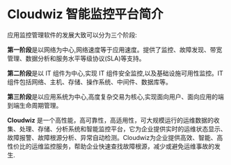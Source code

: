 # Cloudwiz 智能监控平台简介

应用监控管理软件的发展大致可以分为三个阶段:

**第一阶段**是以网络为中心,网络速度等于应用速度。提供了监控、故障发现、带宽管理、数据分析和服务水平等级协议\(SLA\)等支持。

**第二阶段**是以 IT 组件为中心,实现 IT 组件安全监控,以及基础设施可用性监控。IT 组件包括网络、主机、存储、操作系统、中间件、数据库等。

**第三阶段**是以应用系统为中心,高度复杂交易为核心,实现面向用户、面向应用的端到端生命周期管理。

**Cloudwiz** 是一个高性能，高可靠性，高适用性，可大规模运行的运维数据的收集、处理、存储、分析系统和智能监控平台，它为企业提供实时的运维状态显示、故障报警、故障根源分析、异常自动检测。Cloudwiz为企业提供高效、智能、高性价比的运维监控服务，帮助企业快速查找故障根源，减少或避免运维事故的发生.

